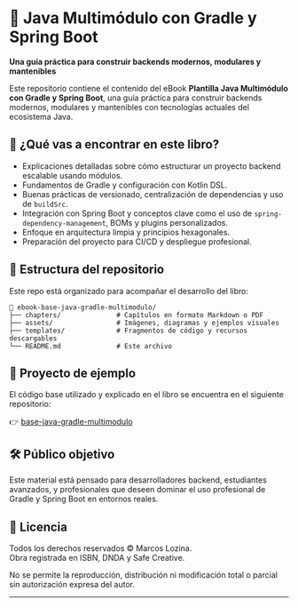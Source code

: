 # 📘 Java Multimódulo con Gradle y Spring Boot

**Una guía práctica para construir backends modernos, modulares y mantenibles**

Este repositorio contiene el contenido del eBook **Plantilla Java Multimódulo con Gradle y Spring Boot**, una guía práctica para construir backends modernos, modulares y mantenibles con tecnologías actuales del ecosistema Java.

## 🧱 ¿Qué vas a encontrar en este libro?

- Explicaciones detalladas sobre cómo estructurar un proyecto backend escalable usando módulos.
- Fundamentos de Gradle y configuración con Kotlin DSL.
- Buenas prácticas de versionado, centralización de dependencias y uso de `buildSrc`.
- Integración con Spring Boot y conceptos clave como el uso de `spring-dependency-management`, BOMs y plugins personalizados.
- Enfoque en arquitectura limpia y principios hexagonales.
- Preparación del proyecto para CI/CD y despliegue profesional.

## 📂 Estructura del repositorio

Este repo está organizado para acompañar el desarrollo del libro:

```
📘 ebook-base-java-gradle-multimodulo/
├── chapters/              # Capítulos en formato Markdown o PDF
├── assets/                # Imágenes, diagramas y ejemplos visuales
├── templates/             # Fragmentos de código y recursos descargables
└── README.md              # Este archivo
```

## 🔗 Proyecto de ejemplo

El código base utilizado y explicado en el libro se encuentra en el siguiente repositorio:

👉 [base-java-gradle-multimodulo](https://github.com/marcoslozina/base-java-gradle-multimodulo)

## 🛠 Público objetivo

Este material está pensado para desarrolladores backend, estudiantes avanzados, y profesionales que deseen dominar el uso profesional de Gradle y Spring Boot en entornos reales.

## 📜 Licencia

Todos los derechos reservados © Marcos Lozina.  
Obra registrada en ISBN, DNDA y Safe Creative.

No se permite la reproducción, distribución ni modificación total o parcial sin autorización expresa del autor.

---

